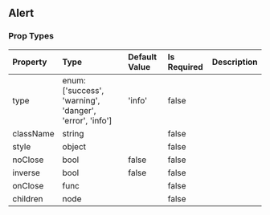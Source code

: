 ## Alert 



### Prop Types
Property | Type | Default Value | Is Required | Description
:--- | :--- | :--- | :--- | :---
type|enum:<br>['success', 'warning', 'danger', 'error', 'info']|'info'|false|&ensp;
className|string|&ensp;|false|&ensp;
style|object|&ensp;|false|&ensp;
noClose|bool|false|false|&ensp;
inverse|bool|false|false|&ensp;
onClose|func|&ensp;|false|&ensp;
children|node|&ensp;|false|&ensp;